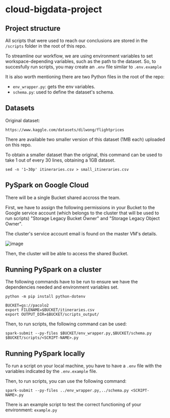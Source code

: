 # cloud-bigdata-project

## Project structure
All scripts that were used to reach our conclusions are stored in the `/scripts` folder in the root of this repo.

To streamline our workflow, we are using environment variables to set workspace-depending variables, such as the path to the dataset. So, to succesfully run scripts, you may create an `.env` file similar to `.env.example`

It is also worth mentioning there are two Python files in the root of the repo:
- `env_wrapper.py`: gets the env variables.
- `schema.py`: used to define the dataset's schema.

## Datasets
Original dataset:
```
https://www.kaggle.com/datasets/dilwong/flightprices
```
There are available two smaller version of this dataset (1MB each) uploaded on this repo.

To obtain a smaller dataset than the original, this command can be used to take 1 out of every 30 lines, obtaining a 1GB dataset.
```
sed -n '1~30p' itineraries.csv > small_itineraries.csv
```

## PySpark on Google Cloud
There will be a single Bucket shared accross the team.

First, we have to assign the following permissions in your Bucket to the Google service account (which belongs to the cluster that will be used to run scripts) "Storage Legacy Bucket Owner" and "Storage Legacy Object Owner".

The cluster's service account email is found on the master VM's details.

![image](https://user-images.githubusercontent.com/45616341/207146875-a643c4ec-3688-421c-bc2e-fc1b686b81a4.png)

Then, the cluster will be able to access the shared Bucket.

## Running PySpark on a cluster
The following commands have to be run to ensure we have the dependencies needed and environment variables set.

```
python -m pip install python-dotenv
```
```
BUCKET=gs://pacolo2
export FILENAME=$BUCKET/itineraries.csv
export OUTPUT_DIR=$BUCKET/scripts_output/
```

Then, to run scripts, the following command can be used:
```
spark-submit --py-files $BUCKET/env_wrapper.py,$BUCKET/schema.py $BUCKET/scripts/<SCRIPT-NAME>.py
```

## Running PySpark locally
To run a script on your local machine, you have to have a `.env` file with the variables indicated by the `.env.example` file.

Then, to run scripts, you can use the following command:
```
spark-submit --py-files ../env_wrapper.py,../schema.py <SCRIPT-NAME>.py
```

There is an example script to test the correct functioning of your environment: `example.py`